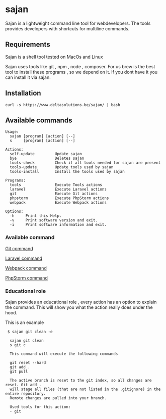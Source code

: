 # sajan

Sajan is a lightweight command line tool for webdevelopers.  The tools provides developers with shortcuts for multiline
commands.  

## Requirements

Sajan is a shell tool tested on MacOs and Linux

Sajan uses tools like git , npm , node , composer. 
For us brew is the best tool to install these programs , so we depend on it. If you dont have it you can install it via sajan.

## Installation

````shell
curl -s https://www.deltasolutions.be/sajan/ | bash
````

## Available commands

````text
Usage:
  sajan [program] [action] [--]
  s     [program] [action] [--]

Actions:
  self-update         Update sajan
  bye                 Deletes sajan
  tools-check         Check if all tools needed for sajan are present
  tools-update        Update tools used by sajan
  tools-install       Install the tools used by sajan

Programs:
  tools               Execute Tools actions
  laravel             Execute Laravel actions
  git                 Execute Git actions
  phpstorm            Execute PhpStorm actions
  webpack             Execute Webpack actions

Options:
  -h     Print this Help.
  -v     Print software version and exit.
  -i     Print software information and exit.

````


### Available command 

[Git command](docs/git.md)

[Laravel command](docs/laravel.md)

[Webpack command](docs/webpack.md)

[PhpStorm command](docs/phpstorm.md)

### Educational role

Sajan provides an educational role , every action has an option to explain the command.
This will show you what the action really does under the hood.

This is an example

````shell
 $ sajan git clean -e
````

````text
  sajan git clean
  s git c

  This command will execute the following commands

  git reset --hard
  git add .
  git pull

  The active branch is reset to the git index, so all changes are reset. Git add .
  will stage all files (that are not listed in the .gitignore) in the entire repository.
  Remote changes are pulled into your branch.

  Used tools for this action:
  - git
````